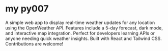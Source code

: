 # my py007
A simple web app to display real-time weather updates for any location using the OpenWeather API. Features include a 5-day forecast, dark mode, and interactive map integration. Perfect for developers learning APIs or anyone needing quick weather insights. Built with React and Tailwind CSS. Contributions are welcome!  
